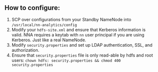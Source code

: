 ## How to configure:

1. SCP over configurations from your Standby NameNode into `/usr/local/nn-analytics/config`
2. Modify your `hdfs-site.xml` and ensure that Kerberos information is valid. NNA requires a keytab with `nn` user principal if you are using Kerberos. Just like a real NameNode.
3. Modify `security.properties` and set up LDAP authentication, SSL, and authorization.
3. Ensure that `security.properties` file is only read-able by hdfs and root users: `chown hdfs: security.properties && chmod 400 security.properties`
